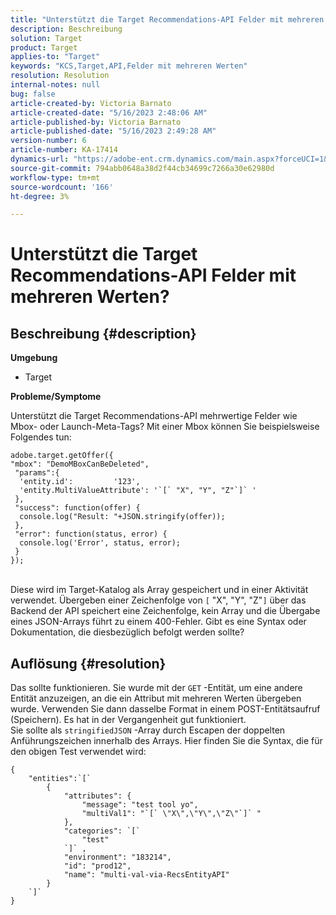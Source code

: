 ```yaml
---
title: "Unterstützt die Target Recommendations-API Felder mit mehreren Werten?"
description: Beschreibung
solution: Target
product: Target
applies-to: "Target"
keywords: "KCS,Target,API,Felder mit mehreren Werten"
resolution: Resolution
internal-notes: null
bug: false
article-created-by: Victoria Barnato
article-created-date: "5/16/2023 2:48:06 AM"
article-published-by: Victoria Barnato
article-published-date: "5/16/2023 2:49:28 AM"
version-number: 6
article-number: KA-17414
dynamics-url: "https://adobe-ent.crm.dynamics.com/main.aspx?forceUCI=1&pagetype=entityrecord&etn=knowledgearticle&id=01b2ed10-94f3-ed11-8848-6045bd006ce9"
source-git-commit: 794abb0648a38d2f44cb34699c7266a30e62980d
workflow-type: tm+mt
source-wordcount: '166'
ht-degree: 3%

---
```


# Unterstützt die Target Recommendations-API Felder mit mehreren Werten?

## Beschreibung {#description}

<b>Umgebung</b>
- Target


<b>Probleme/Symptome</b>

Unterstützt die Target Recommendations-API mehrwertige Felder wie Mbox- oder Launch-Meta-Tags? Mit einer Mbox können Sie beispielsweise Folgendes tun:


```
adobe.target.getOffer({
"mbox": "DemoMBoxCanBeDeleted",
 "params":{
  'entity.id':         '123',   
  'entity.MultiValueAttribute': '`[` "X", "Y", "Z"`]` '
 },
 "success": function(offer) {
  console.log("Result: "+JSON.stringify(offer));
 },
 "error": function(status, error) {
  console.log('Error', status, error);
 }
});
```

<br>Diese wird im Target-Katalog als Array gespeichert und in einer Aktivität verwendet. Übergeben einer Zeichenfolge von `[` &quot;X&quot;, &quot;Y&quot;, &quot;Z&quot;`]`  über das Backend der API speichert eine Zeichenfolge, kein Array und die Übergabe eines JSON-Arrays führt zu einem 400-Fehler. Gibt es eine Syntax oder Dokumentation, die diesbezüglich befolgt werden sollte?

## Auflösung {#resolution}


Das sollte funktionieren. Sie wurde mit der `GET` -Entität, um eine andere Entität anzuzeigen, an die ein Attribut mit mehreren Werten übergeben wurde. Verwenden Sie dann dasselbe Format in einem POST-Entitätsaufruf (Speichern). Es hat in der Vergangenheit gut funktioniert.
<br>Sie sollte als `stringifiedJSON` -Array durch Escapen der doppelten Anführungszeichen innerhalb des Arrays. Hier finden Sie die Syntax, die für den obigen Test verwendet wird:<br>

```
{
    "entities":`[` 
        {
            "attributes": {
                "message": "test tool yo",
                "multiVal1": "`[` \"X\",\"Y\",\"Z\"`]` "
            },
            "categories": `[` 
                "test"
            `]` ,
            "environment": "183214",
            "id": "prod12",
            "name": "multi-val-via-RecsEntityAPI"
        }
    `]` 
}
```

